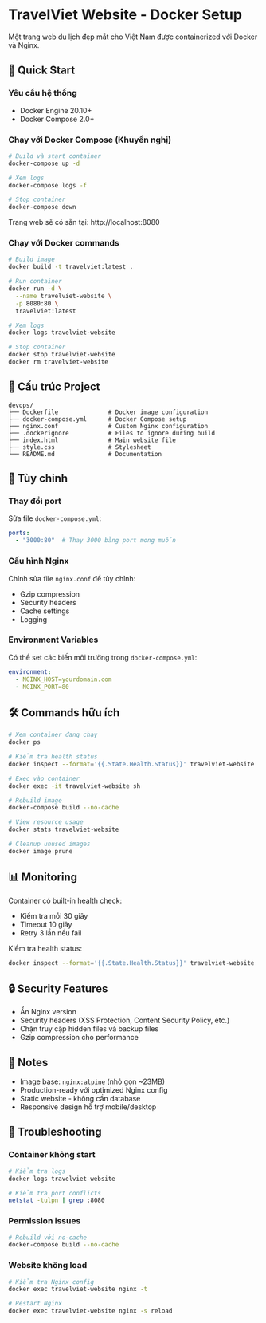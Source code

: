 # TravelViet Website - Docker Setup

Một trang web du lịch đẹp mắt cho Việt Nam được containerized với Docker và Nginx.

## 🚀 Quick Start

### Yêu cầu hệ thống
- Docker Engine 20.10+
- Docker Compose 2.0+

### Chạy với Docker Compose (Khuyến nghị)

```bash
# Build và start container
docker-compose up -d

# Xem logs
docker-compose logs -f

# Stop container
docker-compose down
```

Trang web sẽ có sẵn tại: http://localhost:8080

### Chạy với Docker commands

```bash
# Build image
docker build -t travelviet:latest .

# Run container
docker run -d \
  --name travelviet-website \
  -p 8080:80 \
  travelviet:latest

# Xem logs
docker logs travelviet-website

# Stop container
docker stop travelviet-website
docker rm travelviet-website
```

## 📁 Cấu trúc Project

```
devops/
├── Dockerfile              # Docker image configuration
├── docker-compose.yml      # Docker Compose setup
├── nginx.conf              # Custom Nginx configuration
├── .dockerignore           # Files to ignore during build
├── index.html              # Main website file
├── style.css               # Stylesheet
└── README.md               # Documentation
```

## 🔧 Tùy chỉnh

### Thay đổi port
Sửa file `docker-compose.yml`:
```yaml
ports:
  - "3000:80"  # Thay 3000 bằng port mong muốn
```

### Cấu hình Nginx
Chỉnh sửa file `nginx.conf` để tùy chỉnh:
- Gzip compression
- Security headers
- Cache settings
- Logging

### Environment Variables
Có thể set các biến môi trường trong `docker-compose.yml`:
```yaml
environment:
  - NGINX_HOST=yourdomain.com
  - NGINX_PORT=80
```

## 🛠️ Commands hữu ích

```bash
# Xem container đang chạy
docker ps

# Kiểm tra health status
docker inspect --format='{{.State.Health.Status}}' travelviet-website

# Exec vào container
docker exec -it travelviet-website sh

# Rebuild image
docker-compose build --no-cache

# View resource usage
docker stats travelviet-website

# Cleanup unused images
docker image prune
```

## 📊 Monitoring

Container có built-in health check:
- Kiểm tra mỗi 30 giây
- Timeout 10 giây
- Retry 3 lần nếu fail

Kiểm tra health status:
```bash
docker inspect --format='{{.State.Health.Status}}' travelviet-website
```

## 🔒 Security Features

- Ẩn Nginx version
- Security headers (XSS Protection, Content Security Policy, etc.)
- Chặn truy cập hidden files và backup files
- Gzip compression cho performance

## 📝 Notes

- Image base: `nginx:alpine` (nhỏ gọn ~23MB)
- Production-ready với optimized Nginx config
- Static website - không cần database
- Responsive design hỗ trợ mobile/desktop

## 🐛 Troubleshooting

### Container không start
```bash
# Kiểm tra logs
docker logs travelviet-website

# Kiểm tra port conflicts
netstat -tulpn | grep :8080
```

### Permission issues
```bash
# Rebuild với no-cache
docker-compose build --no-cache
```

### Website không load
```bash
# Kiểm tra Nginx config
docker exec travelviet-website nginx -t

# Restart Nginx
docker exec travelviet-website nginx -s reload
```